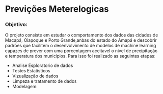 # Previções Meterelogicas 

### Objetivo:

O projeto consiste em estudar o comportamento dos dados das cidades de Macapá, Oiapoque e Porto Grande,anbas do estado do Amapá e descobrir 
padrões que facilitem o desenvolvimento de modelos de machine learning capazes de prever com uma porcentagem aceitavel o nivel de precipitação 
e temperatura dos municipios. Para isso foi realizado as seguintes etapas:

- Analise Esploratorio de dados
- Testes Estatisticos 
- Vizualização de dados
- Limpeza e tratamento de dados
- Modelagem 
